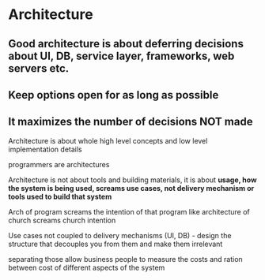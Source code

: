 # Architecture

## Good architecture is about deferring decisions about UI, DB, service layer, frameworks, web servers etc.&#x20;

## Keep options open for as long as possible

## It maximizes the number of decisions NOT made&#x20;

Architecture is about whole high level concepts and low level implementation details

programmers are architectures

Architecture is not about tools and building materials, it is about **usage, how the system is being used,  screams use cases, not delivery mechanism or tools used to build that system**

Arch of program screams the intention of that program like architecture of church screams church intention

Use cases not coupled to delivery mechanisms (UI, DB) - design the structure that decouples you from them and make them irrelevant

separating those allow business people to measure the costs and ration between cost of different aspects of the system



